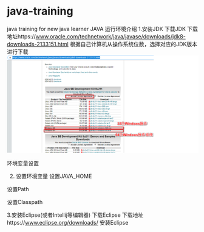 # java-training
java training for new java learner
JAVA 运行环境介绍
1.安装JDK
  下载JDK
  下载地址https://www.oracle.com/technetwork/java/javase/downloads/jdk8-downloads-2133151.html
  根据自己计算机从操作系统位数，选择对应的JDK版本进行下载
  ![image](https://github.com/sumingsoftware/images/blob/master/jdk.png)
  
  环境变量设置
  
2. 设置环境变量
  设置JAVA_HOME
  
  设置Path
  
  设置Classpath
  
  
3.安装Eclipse(或者Intellij等编辑器)
 下载Eclipse
 下载地址https://www.eclipse.org/downloads/
 安装Eclipse

